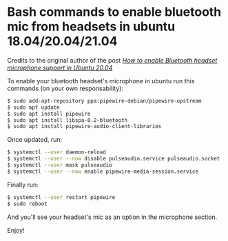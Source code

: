 # Bash commands to enable bluetooth mic from headsets in ubuntu 18.04/20.04/21.04

Credits to the original author of the post [*How to enable Bluetooth headset microphone support in Ubuntu 20.04*](https://kumarvinay.com/how-to-enable-bluetooth-headset-microphone-support-in-ubuntu-20-04/)

To enable your bluetooth headset's microphone in ubuntu run this commands (on your own responsability):

```sh
$ sudo add-apt-repository ppa:pipewire-debian/pipewire-upstream
$ sudo apt update
$ sudo apt install pipewire
$ sudo apt install libspa-0.2-bluetooth
$ sudo apt install pipewire-audio-client-libraries
```

Once updated, run:

```sh
$ systemctl --user daemon-reload
$ systemctl --user --now disable pulseaudio.service pulseaudio.socket
$ systemctl --user mask pulseaudio
$ systemctl --user --now enable pipewire-media-session.service
```

Finally run:

```sh
$ systemctl --user restart pipewire
$ sudo reboot
```

And you'll see your headset's mic as an option in the microphone section.

Enjoy!
